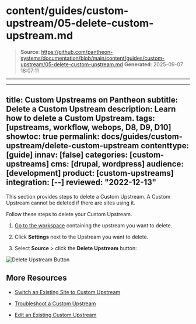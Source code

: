 # content/guides/custom-upstream/05-delete-custom-upstream.md

> **Source**: https://github.com/pantheon-systems/documentation/blob/main/content/guides/custom-upstream/05-delete-custom-upstream.md
> **Generated**: 2025-09-07 18:07:11

---

---
title: Custom Upstreams on Pantheon
subtitle: Delete a Custom Upstream
description: Learn how to delete a Custom Upstream.
tags: [upstreams, workflow, webops, D8, D9, D10]
showtoc: true
permalink: docs/guides/custom-upstream/delete-custom-upstream
contenttype: [guide]
innav: [false]
categories: [custom-upstreams]
cms: [drupal, wordpress]
audience: [development]
product: [custom-upstreams]
integration: [--]
reviewed: "2022-12-13"
---

This section provides steps to delete a Custom Upstream. A Custom Upstream cannot be deleted if there are sites using it.

Follow these steps to delete your Custom Upstream.

1. [Go to the workspace](/guides/account-mgmt/workspace-sites-teams/workspaces#switch-between-workspaces) containing the upstream you want to delete.

1. Click **Settings** next to the Upstream you want to delete.

1. Select **Source** > click the **Delete Upstream** button:

  ![Delete Upstream Button](../../../images/dashboard/delete-upstream.png)


## More Resources

- [Switch an Existing Site to Custom Upstream](/guides/custom-upstream/switch-custom-upstream)

- [Troubleshoot a Custom Upstream](/guides/custom-upstream/troubleshooting)

- [Edit an Existing Custom Upstream](/guides/custom-upstream/edit-custom-upstream)